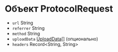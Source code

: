 # Объект ProtocolRequest

* `url` String
* `referrer` String
* `method` String
* `uploadData` [UploadData[]](upload-data.md) (опционально)
* `headers` Record<String, String>
